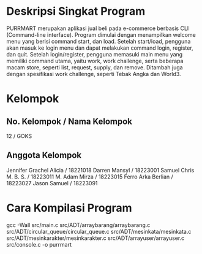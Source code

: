 # Deskripsi Singkat Program
PURRMART merupakan aplikasi jual beli pada e-commerce berbasis CLI (Command-line interface). Program dimulai dengan menampilkan welcome menu yang berisi command start, dan load. Setelah start/load, pengguna akan masuk ke login menu dan dapat melakukan command login, register, dan quit. Setelah login/register, pengguna memasuki main menu yang memiliki command utama, yaitu work, work challenge, serta beberapa macam store, seperti list, request, supply, dan remove. Ditambah juga dengan spesifikasi work challenge, seperti Tebak Angka dan World3.

# Kelompok
## No. Kelompok / Nama Kelompok
12 / GOKS
## Anggota Kelompok
Jennifer Grachel Alicia	/ 18221018
Darren Mansyl	        / 18223001
Samuel Chris M. B. S. 	/ 18223011
M. Adam Mirza	        / 18223015
Ferro Arka Berlian	    / 18223027
Jason Samuel	        / 18223091

# Cara Kompilasi Program
gcc -Wall src/main.c src/ADT/arraybarang/arraybarang.c src/ADT/circular_queue/circular_queue.c src/ADT/mesinkata/mesinkata.c src/ADT/mesinkarakter/mesinkarakter.c src/ADT/arrayuser/arrayuser.c src/console.c -o purrmart